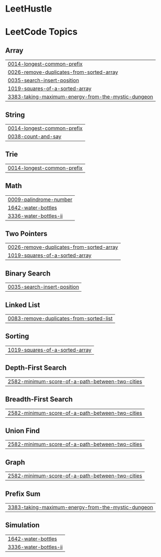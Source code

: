 # LeetHustle

<!---LeetCode Topics Start-->
# LeetCode Topics
## Array
|  |
| ------- |
| [0014-longest-common-prefix](https://github.com/mariusfredrichsen/LeetHustle/tree/master/0014-longest-common-prefix) |
| [0026-remove-duplicates-from-sorted-array](https://github.com/mariusfredrichsen/LeetHustle/tree/master/0026-remove-duplicates-from-sorted-array) |
| [0035-search-insert-position](https://github.com/mariusfredrichsen/LeetHustle/tree/master/0035-search-insert-position) |
| [1019-squares-of-a-sorted-array](https://github.com/mariusfredrichsen/LeetHustle/tree/master/1019-squares-of-a-sorted-array) |
| [3383-taking-maximum-energy-from-the-mystic-dungeon](https://github.com/mariusfredrichsen/LeetHustle/tree/master/3383-taking-maximum-energy-from-the-mystic-dungeon) |
## String
|  |
| ------- |
| [0014-longest-common-prefix](https://github.com/mariusfredrichsen/LeetHustle/tree/master/0014-longest-common-prefix) |
| [0038-count-and-say](https://github.com/mariusfredrichsen/LeetHustle/tree/master/0038-count-and-say) |
## Trie
|  |
| ------- |
| [0014-longest-common-prefix](https://github.com/mariusfredrichsen/LeetHustle/tree/master/0014-longest-common-prefix) |
## Math
|  |
| ------- |
| [0009-palindrome-number](https://github.com/mariusfredrichsen/LeetHustle/tree/master/0009-palindrome-number) |
| [1642-water-bottles](https://github.com/mariusfredrichsen/LeetHustle/tree/master/1642-water-bottles) |
| [3336-water-bottles-ii](https://github.com/mariusfredrichsen/LeetHustle/tree/master/3336-water-bottles-ii) |
## Two Pointers
|  |
| ------- |
| [0026-remove-duplicates-from-sorted-array](https://github.com/mariusfredrichsen/LeetHustle/tree/master/0026-remove-duplicates-from-sorted-array) |
| [1019-squares-of-a-sorted-array](https://github.com/mariusfredrichsen/LeetHustle/tree/master/1019-squares-of-a-sorted-array) |
## Binary Search
|  |
| ------- |
| [0035-search-insert-position](https://github.com/mariusfredrichsen/LeetHustle/tree/master/0035-search-insert-position) |
## Linked List
|  |
| ------- |
| [0083-remove-duplicates-from-sorted-list](https://github.com/mariusfredrichsen/LeetHustle/tree/master/0083-remove-duplicates-from-sorted-list) |
## Sorting
|  |
| ------- |
| [1019-squares-of-a-sorted-array](https://github.com/mariusfredrichsen/LeetHustle/tree/master/1019-squares-of-a-sorted-array) |
## Depth-First Search
|  |
| ------- |
| [2582-minimum-score-of-a-path-between-two-cities](https://github.com/mariusfredrichsen/LeetHustle/tree/master/2582-minimum-score-of-a-path-between-two-cities) |
## Breadth-First Search
|  |
| ------- |
| [2582-minimum-score-of-a-path-between-two-cities](https://github.com/mariusfredrichsen/LeetHustle/tree/master/2582-minimum-score-of-a-path-between-two-cities) |
## Union Find
|  |
| ------- |
| [2582-minimum-score-of-a-path-between-two-cities](https://github.com/mariusfredrichsen/LeetHustle/tree/master/2582-minimum-score-of-a-path-between-two-cities) |
## Graph
|  |
| ------- |
| [2582-minimum-score-of-a-path-between-two-cities](https://github.com/mariusfredrichsen/LeetHustle/tree/master/2582-minimum-score-of-a-path-between-two-cities) |
## Prefix Sum
|  |
| ------- |
| [3383-taking-maximum-energy-from-the-mystic-dungeon](https://github.com/mariusfredrichsen/LeetHustle/tree/master/3383-taking-maximum-energy-from-the-mystic-dungeon) |
## Simulation
|  |
| ------- |
| [1642-water-bottles](https://github.com/mariusfredrichsen/LeetHustle/tree/master/1642-water-bottles) |
| [3336-water-bottles-ii](https://github.com/mariusfredrichsen/LeetHustle/tree/master/3336-water-bottles-ii) |
<!---LeetCode Topics End-->